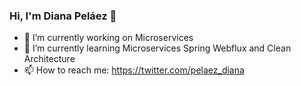 ### Hi, I'm Diana Peláez 👋

- 🔭 I’m currently working on Microservices
- 🌱 I’m currently learning Microservices Spring Webflux and Clean Architecture
- 📫 How to reach me: https://twitter.com/pelaez_diana
